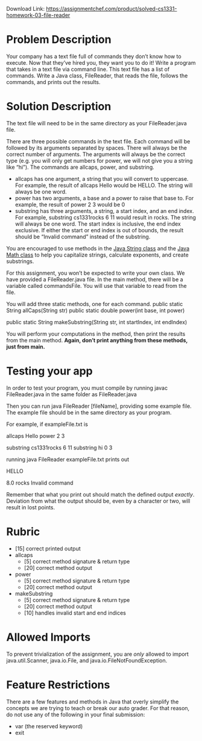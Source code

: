 Download Link: https://assignmentchef.com/product/solved-cs1331-homework-03-file-reader
<br>



<strong> </strong>

<h1>Problem Description</h1>

Your company has a text file full of commands they don’t know how to execute. Now that they’ve hired you, they want you to do it! Write a program that takes in a text file via command line. This text file has a list of commands. Write a Java class, FileReader, that reads the file, follows the commands, and prints out the results.

<h1>Solution Description</h1>

The text file will need to be in the same directory as your FileReader.java file.

There are three possible commands in the text file. Each command will be followed by its arguments separated by spaces. There will always be the correct number of arguments. The arguments will always be the correct type (e.g. you will only get numbers for power, we will not give you a string like “hi”). The commands are allcaps, power, and substring.

<ul>

 <li>allcaps has one argument, a string that you will convert to uppercase. For example, the result of allcaps Hello would be HELLO. The string will always be one word.</li>

 <li>power has two arguments, a base and a power to raise that base to. For example, the result of power 2 3 would be 0</li>

 <li>substring has three arguments, a string, a start index, and an end index. For example, substring cs1331rocks 6 11 would result in rocks. The string will always be one word. The start index is inclusive, the end index exclusive. If either the start or end index is out of bounds, the result should be “Invalid command” instead of the substring.</li>

</ul>

You are encouraged to use methods in the <a href="https://docs.oracle.com/en/java/javase/11/docs/api/java.base/java/lang/String.html">Java String class</a> and the <a href="https://docs.oracle.com/en/java/javase/11/docs/api/java.base/java/lang/Math.html">Java Math class</a> to help you capitalize strings, calculate exponents, and create substrings.

For this assignment, you won’t be expected to write your own class. We have provided a FileReader.java file. In the main method, there will be a variable called commandsFile. You will use that variable to read from the file.

You will add three static methods, one for each command. public static String allCaps(String str) public static double power(int base, int power)

public static String makeSubstring(String str, int startIndex, int endIndex)

You will perform your computations in the method, then print the results from the main method. <strong>Again, don’t print anything from these methods, just from </strong><strong>main.</strong>

<h1>Testing your app</h1>

In order to test your program, you must compile by running javac FileReader.java in the same folder as FileReader.java

Then you can run java FileReader [fileName], providing some example file. The example file should be in the same directory as your program.

For example, if exampleFile.txt is

allcaps Hello power 2 3

substring cs1331rocks 6 11 substring hi 0 3

running java FileReader exampleFile.txt prints out

HELLO

8.0 rocks Invalid command

Remember that what you print out should match the defined output <em>exactly</em>. Deviation from what the output should be, even by a character or two, will result in lost points.

<h1>Rubric</h1>

<ul>

 <li>[15] correct printed output</li>

 <li>allcaps

  <ul>

   <li>[5] correct method signature &amp; return type</li>

   <li>[20] correct method output</li>

  </ul></li>

 <li>power

  <ul>

   <li>[5] correct method signature &amp; return type</li>

   <li>[20] correct method output</li>

  </ul></li>

 <li>makeSubstring

  <ul>

   <li>[5] correct method signature &amp; return type</li>

   <li>[20] correct method output</li>

   <li>[10] handles invalid start and end indices</li>

  </ul></li>

</ul>

<h1>Allowed Imports</h1>

To prevent trivialization of the assignment, you are <em>only </em>allowed to import java.util.Scanner, java.io.File, and java.io.FileNotFoundException.

<h1>Feature Restrictions</h1>

There are a few features and methods in Java that overly simplify the concepts we are trying to teach or break our auto grader. For that reason, do not use any of the following in your final submission:

<ul>

 <li>var (the reserved keyword)</li>

 <li>exit</li>

</ul>





